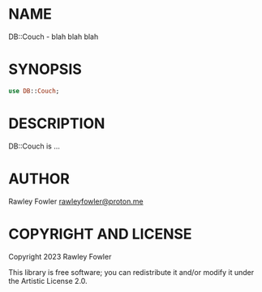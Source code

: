NAME
====

DB::Couch - blah blah blah

SYNOPSIS
========

```raku
use DB::Couch;
```

DESCRIPTION
===========

DB::Couch is ...

AUTHOR
======

Rawley Fowler <rawleyfowler@proton.me>

COPYRIGHT AND LICENSE
=====================

Copyright 2023 Rawley Fowler

This library is free software; you can redistribute it and/or modify it under the Artistic License 2.0.

